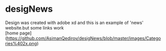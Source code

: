 # desigNews
 Design was created with adobe xd and this is an example of 'news' website.but some links work <br/>
 [home page] (https://github.com/AsimanQedirov/desigNews/blob/master/images/Categories%402x.png)
 
